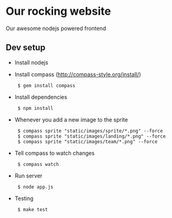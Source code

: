 # Our rocking website

Our awesome nodejs powered frontend

## Dev setup

 * Install nodejs

 * Install compass (http://compass-style.org/install/)
        
        $ gem install compass

 * Install dependencies
        
        $ npm install

 * Whenever you add a new image to the sprite
    
        $ compass sprite "static/images/sprite/*.png" --force
        $ compass sprite "static/images/landing/*.png" --force
        $ compass sprite "static/images/team/*.png" --force

 * Tell compass to watch changes

        $ compass watch

 * Run server 

        $ node app.js

 * Testing

 		$ make test
